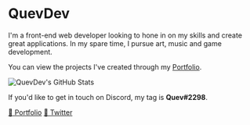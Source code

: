 # QuevDev

I'm a front-end web developer looking to hone in on my skills and create great applications. In my spare time, I pursue art, music and game development.

You can view the projects I've created through my [Portfolio](https://quevdev.netlify.app/).

![QuevDev's GitHub Stats](https://github-readme-stats.vercel.app/api?username=quev-dev&theme=gruvbox&show_icons=true&hide_rank=true)

If you'd like to get in touch on Discord, my tag is **Quev#2298**.

[🔗 Portfolio](https://quevdev.netlify.app/)
[🔗 Twitter](https://twitter.com/quevdev)
